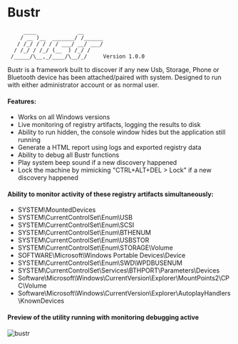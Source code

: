 # Bustr

```
     ____             __
    / __ )__  _______/ /______
   / /_/ / / / / ___/ __/ ___/
  / /_/ / /_/ (__  ) /_/ /    
 /_____/\__,_/____/\__/_/     Version 1.0.0
 ```

Bustr is a framework built to discover if any new Usb, Storage, Phone or Bluetooth device has been attached/paired with system. Designed to run with either administrator account or as normal user.

#### Features:
   * Works on all Windows versions
   * Live monitoring of registry artifacts, logging the results to disk
   * Ability to run hidden, the console window hides but the application still running
   * Generate a HTML report using logs and exported registry data
   * Ability to debug all Bustr functions
   * Play system beep sound if a new discovery happened
   * Lock the machine by mimicking "CTRL+ALT+DEL > Lock" if a new discovery happened
   
#### Ability to monitor activity of these registry artifacts simultaneously:
   * SYSTEM\MountedDevices
   * SYSTEM\CurrentControlSet\Enum\USB
   * SYSTEM\CurrentControlSet\Enum\SCSI
   * SYSTEM\CurrentControlSet\Enum\BTHENUM
   * SYSTEM\CurrentControlSet\Enum\USBSTOR
   * SYSTEM\CurrentControlSet\Enum\STORAGE\Volume
   * SOFTWARE\Microsoft\Windows Portable Devices\Device
   * SYSTEM\CurrentControlSet\Enum\SWD\WPDBUSENUM
   * SYSTEM\CurrentControlSet\Services\BTHPORT\Parameters\Devices
   * Software\Microsoft\Windows\CurrentVersion\Explorer\MountPoints2\CPC\Volume
   * Software\Microsoft\Windows\CurrentVersion\Explorer\AutoplayHandlers\KnownDevices

#### Preview of the utility running with monitoring debugging active
![bustr](https://i.imgur.com/DJUg7Oj.jpg)
